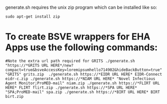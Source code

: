 generate.sh requires the unix zip program which can be installed like so:

`
sudo apt-get install zip
`

# To create BSVE wrappers for EHA Apps use the following commands:

`
#Note the extra url path required for GRITS
./generate.sh "https://*GRITS URL HERE*/new?compact=true&bsveAccessKey=loremipsumhello714902&hideBackButton=true" "GRITS" grits.zip 
./generate.sh https://*EIDR URL HERE* EIDR-Connect eidr-c.zip
./generate.sh https://*NIAM URL HERE* "Novel Infectious Agent Monitor;ProMED-mail" niam.zip
./generate.sh https://*FLIRT URL HERE* FLIRT flirt.zip
./generate.sh https://*SPA URL HERE* "SPA;ProMED-mail" spa.zip
./generate.sh https://*BIRT URL HERE* BIRT birt.zip
`